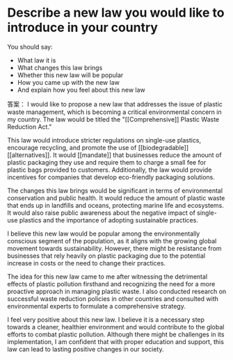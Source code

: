 # Describe a new law you would like to introduce in your country

You should say:
- What law it is
- What changes this law brings
- Whether this new law will be popular
- How you came up with the new law
- And explain how you feel about this new law


答案：
I would like to propose a new law that addresses the issue of plastic waste management, which is becoming a critical environmental concern in my country. The law would be titled the "[[Comprehensive]] Plastic Waste Reduction Act."

This law would introduce stricter regulations on single-use plastics, encourage recycling, and promote the use of [[biodegradable]] [[alternatives]]. It would [[mandate]] that businesses reduce the amount of plastic packaging they use and require them to charge a small fee for plastic bags provided to customers. Additionally, the law would provide incentives for companies that develop eco-friendly packaging solutions.

The changes this law brings would be significant in terms of environmental conservation and public health. It would reduce the amount of plastic waste that ends up in landfills and oceans, protecting marine life and ecosystems. It would also raise public awareness about the negative impact of single-use plastics and the importance of adopting sustainable practices.

I believe this new law would be popular among the environmentally conscious segment of the population, as it aligns with the growing global movement towards sustainability. However, there might be resistance from businesses that rely heavily on plastic packaging due to the potential increase in costs or the need to change their practices.

The idea for this new law came to me after witnessing the detrimental effects of plastic pollution firsthand and recognizing the need for a more proactive approach in managing plastic waste. I also conducted research on successful waste reduction policies in other countries and consulted with environmental experts to formulate a comprehensive strategy.

I feel very positive about this new law. I believe it is a necessary step towards a cleaner, healthier environment and would contribute to the global efforts to combat plastic pollution. Although there might be challenges in its implementation, I am confident that with proper education and support, this law can lead to lasting positive changes in our society.